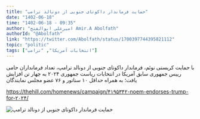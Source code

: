 ```yaml
---
title: "حمایت فرماندار داکوتای جنوبی از دونالد ترامپ"
date: "1402-06-18"
time: "1402-06-18 - 09:35"
author: "امیرعلی ابوالفتح Amir.A Abolfath"
authorId: "@Abolfath"
link: "https://twitter.com/Abolfath/status/1700397744395821112"
topic: "politic"
tags: ["انتخابات آمریکا", "ترامپ"]
---
```


با حمایت کریستی نوئم، فرماندار داکوتای جنوبی از دونالد ترامپ، تعداد فرمانداران حامی رییس جمهوری سابق آمریکا در انتخابات ریاست جمهوری ۲۰۲۴ به چهار تن افزایش یافت؛ به همراه حداقل ۱۰ سناتور و ۷۶ عضو مجلس نمایندگان

https://thehill.com/homenews/campaign/۴۱۹۵۳۴۲-noem-endorses-trump-for-۲۰۲۴/

![حمایت فرماندار داکوتای جنوبی از دونالد ترامپ](/posts/politic/hemayate-farmandare-dakotaye-jonobi-az-trump.jpg)
